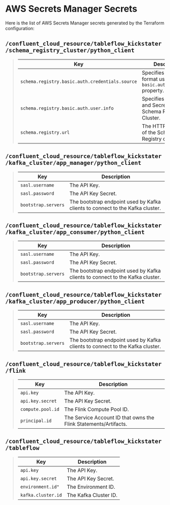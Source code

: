 # AWS Secrets Manager Secrets
Here is the list of AWS Secrets Manager secrets generated by the Terraform configuration:

## `/confluent_cloud_resource/tableflow_kickstater/schema_registry_cluster/python_client`
> Key|Description
> -|-
> `schema.registry.basic.auth.credentials.source`|Specifies the the format used in the `basic.auth.user.info` property.
> `schema.registry.basic.auth.user.info`|Specifies the API Key and Secret for the Schema Registry Cluster.
> `schema.registry.url`|The HTTP endpoint of the Schema Registry cluster.

## `/confluent_cloud_resource/tableflow_kickstater/kafka_cluster/app_manager/python_client`
> Key|Description
> -|-
> `sasl.username`|The API Key.
> `sasl.password`|The API Key Secret.
> `bootstrap.servers`|The bootstrap endpoint used by Kafka clients to connect to the Kafka cluster.

## `/confluent_cloud_resource/tableflow_kickstater/kafka_cluster/app_consumer/python_client`
> Key|Description
> -|-
> `sasl.username`|The API Key.
> `sasl.password`|The API Key Secret.
> `bootstrap.servers`|The bootstrap endpoint used by Kafka clients to connect to the Kafka cluster.

## `/confluent_cloud_resource/tableflow_kickstater/kafka_cluster/app_producer/python_client`
> Key|Description
> -|-
> `sasl.username`|The API Key.
> `sasl.password`|The API Key Secret.
> `bootstrap.servers`|The bootstrap endpoint used by Kafka clients to connect to the Kafka cluster.

## `/confluent_cloud_resource/tableflow_kickstater/flink`
> Key|Description
> -|-
> `api.key`|The API Key.
> `api.key.secret`|The API Key Secret.
> `compute.pool.id`|The Flink Compute Pool ID.
> `principal.id`|The Service Account ID that owns the Flink Statements/Artifacts.

## `/confluent_cloud_resource/tableflow_kickstater/tableflow`
> Key|Description
> -|-
> `api.key`|The API Key.
> `api.key.secret`|The API Key Secret.
> `environment.id"`|The Environment ID.
> `kafka.cluster.id`|The Kafka Cluster ID.
